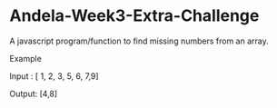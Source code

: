 # Andela-Week3-Extra-Challenge


A javascript program/function to find missing numbers from an array.

Example

Input : [ 1, 2, 3, 5, 6, 7,9]

Output: [4,8]
